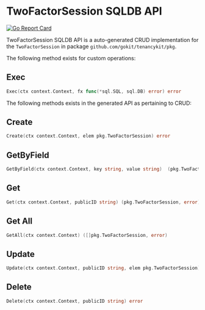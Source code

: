 TwoFactorSession SQLDB API
===================================

[![Go Report Card](https://goreportcard.com/badge/github.com/gokit/tenancykit/pkg/db/twofactorsessionsql)](https://goreportcard.com/report/github.com/gokit/tenancykit/pkg/db/twofactorsessionsql)

TwoFactorSession SQLDB API is a auto-generated CRUD implementation for the `TwoFactorSession` in package `github.com/gokit/tenancykit/pkg`.

The following method exists for custom operations:

## Exec

```go
Exec(ctx context.Context, fx func(*sql.SQL, sql.DB) error) error
```

The following methods exists in the generated API as pertaining to CRUD:

## Create

```go
Create(ctx context.Context, elem pkg.TwoFactorSession) error
```

## GetByField

```go
GetByField(ctx context.Context, key string, value string)  (pkg.TwoFactorSession,  error)
```

## Get

```go
Get(ctx context.Context, publicID string) (pkg.TwoFactorSession, error)
```

## Get All

```go
GetAll(ctx context.Context) ([]pkg.TwoFactorSession, error)
```

## Update

```go
Update(ctx context.Context, publicID string, elem pkg.TwoFactorSession) error
```

## Delete

```go
Delete(ctx context.Context, publicID string) error
```
